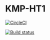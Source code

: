 # KMP-HT1

[![CircleCI](https://circleci.com/gh/Kamerton12/KMP-Task1.svg?style=svg)](https://circleci.com/gh/Kamerton12/KMP-Task1)

[![Build status](https://build.appcenter.ms/v0.1/apps/ba2e3f56-ace1-449c-aea9-54cdd6224ecc/branches/master/badge)](https://appcenter.ms)